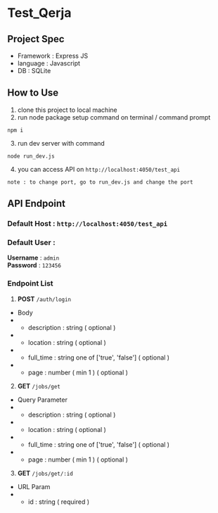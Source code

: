 # Test_Qerja

## Project Spec

- Framework : Express JS
- language : Javascript
- DB : SQLite

## How to Use

1. clone this project to local machine
2. run node package setup command on terminal / command prompt

```
npm i
```

3. run dev server with command

```
node run_dev.js
```

4. you can access API on `http://localhost:4050/test_api`

```
note : to change port, go to run_dev.js and change the port
```

## API Endpoint

### Default Host : `http://localhost:4050/test_api`
### Default User :
**Username** : `admin` 
<br />
**Password** : `123456`

### Endpoint List
1. **POST** `/auth/login`

- Body
- - description : string ( optional )
- - location : string ( optional )
- - full_time : string one of ['true', 'false'] ( optional )
- - page : number ( min 1 ) ( optional )

2. **GET** `/jobs/get`

- Query Parameter
- - description : string ( optional )
- - location : string ( optional )
- - full_time : string one of ['true', 'false'] ( optional )
- - page : number ( min 1 ) ( optional )

3. **GET** `/jobs/get/:id`

- URL Param
- - id : string ( required )
